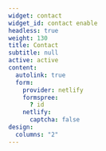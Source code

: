 ```yaml
---
widget: contact
widget_id: contact enable
headless: true
weight: 130
title: Contact
subtitle: null
active: active
content:
  autolink: true
  form:
    provider: netlify
    formspree:
      ? id
    netlify:
      captcha: false
design:
  columns: "2"
---
```

